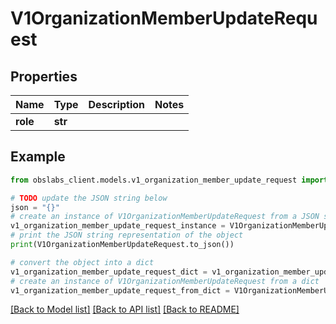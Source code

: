 # V1OrganizationMemberUpdateRequest


## Properties

Name | Type | Description | Notes
------------ | ------------- | ------------- | -------------
**role** | **str** |  | 

## Example

```python
from obslabs_client.models.v1_organization_member_update_request import V1OrganizationMemberUpdateRequest

# TODO update the JSON string below
json = "{}"
# create an instance of V1OrganizationMemberUpdateRequest from a JSON string
v1_organization_member_update_request_instance = V1OrganizationMemberUpdateRequest.from_json(json)
# print the JSON string representation of the object
print(V1OrganizationMemberUpdateRequest.to_json())

# convert the object into a dict
v1_organization_member_update_request_dict = v1_organization_member_update_request_instance.to_dict()
# create an instance of V1OrganizationMemberUpdateRequest from a dict
v1_organization_member_update_request_from_dict = V1OrganizationMemberUpdateRequest.from_dict(v1_organization_member_update_request_dict)
```
[[Back to Model list]](../README.md#documentation-for-models) [[Back to API list]](../README.md#documentation-for-api-endpoints) [[Back to README]](../README.md)


